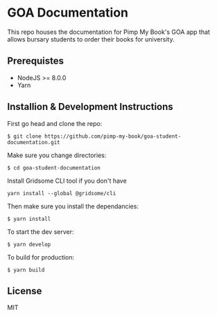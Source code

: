 

# GOA Documentation

This repo houses the documentation for Pimp My Book's GOA app that allows bursary students to order their books for university. 


## Prerequistes 

* NodeJS >= 8.0.0
* Yarn


## Installion & Development Instructions

First go head and clone the repo:

```
$ git clone https://github.com/pimp-my-book/goa-student-documentation.git
```
Make sure you change directories:

```
$ cd goa-student-documentation
```

 Install Gridsome CLI tool if you don't have

```
yarn install --global @gridsome/cli
```

Then make sure you install the dependancies:

```
$ yarn install
```

To start the dev server:

```
$ yarn develop
```

To build for production:

```
$ yarn build
```


## License

MIT
